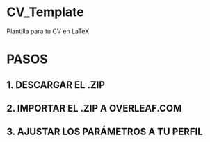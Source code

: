 # CV_Template
Plantilla para tu CV en LaTeX

# PASOS
## 1. DESCARGAR EL .ZIP

## 2. IMPORTAR EL .ZIP A OVERLEAF.COM

## 3. AJUSTAR LOS PARÁMETROS A TU PERFIL
